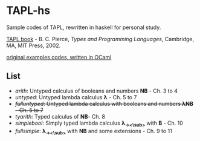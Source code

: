 # TAPL-hs
Sample codes of TAPL, rewritten in haskell for personal study.

[TAPL book](http://www.cis.upenn.edu/~bcpierce/tapl/main.html) \- B. C. Pierce, *Types and Programming Languages*, Cambridge, MA, MIT Press, 2002.  


[original examples codes, written in OCaml](http://www.cis.upenn.edu/~bcpierce/tapl/checkers/)


## List 
* *arith*:    Untyped calculus of booleans and numbers **NB** - Ch. 3 to 4
* *untyped*:    Untyped lambda calculus **λ** - Ch. 5 to 7
* ~~*fulluntyped*:    Untyped lambda calculus with booleans and numbers **λNB** - Ch. 5 to 7~~
* *tyarith*:    Typed calculus of **NB**- Ch. 8 
* *simplebool*:    Simply typed lambda calculus **λ<sub>→<\sub>** with **B** - Ch. 10
* *fullsimple*:    **λ<sub>→<\sub>** with **NB** and some extensions - Ch. 9 to 11